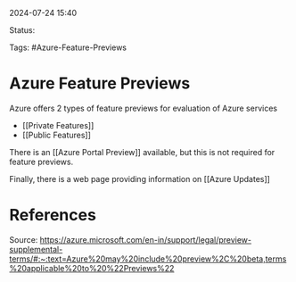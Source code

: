2024-07-24 15:40

Status:

Tags: #Azure-Feature-Previews 

# Azure Feature Previews

Azure offers 2 types of feature previews for evaluation of Azure services

- [[Private Features]]
- [[Public Features]]

There is an [[Azure Portal Preview]] available, but this is not required for feature previews.

Finally, there is a web page providing information on [[Azure Updates]] 
# References
Source: https://azure.microsoft.com/en-in/support/legal/preview-supplemental-terms/#:~:text=Azure%20may%20include%20preview%2C%20beta,terms%20applicable%20to%20%22Previews%22
